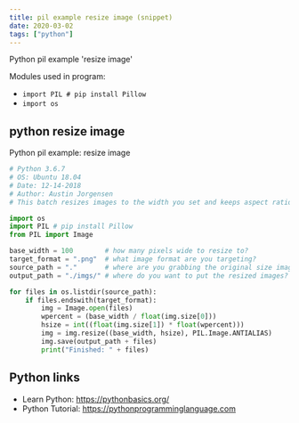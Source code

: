```yaml
---
title: pil example resize image (snippet)
date: 2020-03-02
tags: ["python"]
---
```

Python pil example 'resize image'


Modules used in program: 
* `import PIL # pip install Pillow`
* `import os`

## python resize image

Python pil example: resize image

```python
# Python 3.6.7
# OS: Ubuntu 18.04
# Date: 12-14-2018
# Author: Austin Jorgensen
# This batch resizes images to the width you set and keeps aspect ratio. 

import os
import PIL # pip install Pillow
from PIL import Image

base_width = 100        # how many pixels wide to resize to?
target_format = ".png"  # what image format are you targeting?
source_path = "."       # where are you grabbing the original size image?
output_path = "./imgs/" # where do you want to put the resized images?

for files in os.listdir(source_path):
    if files.endswith(target_format):
        img = Image.open(files)
        wpercent = (base_width / float(img.size[0]))
        hsize = int((float(img.size[1]) * float(wpercent)))
        img = img.resize((base_width, hsize), PIL.Image.ANTIALIAS)
        img.save(output_path + files)
        print("Finished: " + files)

```

## Python links

- Learn Python: https://pythonbasics.org/
- Python Tutorial: https://pythonprogramminglanguage.com
